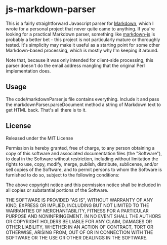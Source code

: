 # js-markdown-parser #

This is a fairly straightforward Javascript parser for [Markdown][], which I wrote for a personal project that never quite came to anything. If you're looking for a practical Markdown parser, something like [markdown-js][] is probably a better bet - this project is not particularly mature or thoroughly tested. It's simplicity may make it useful as a starting point for some other Markdown-based processing, which is mostly why I'm keeping it around.

Note that, because it was only intended for client-side processing, this parser doesn't do the email address mangling that the original Perl implementation does.

## Usage ##

The code/markdownParser.js file contains everything. Include it and pass the markdownParser.parseDocument method a string of Markdown text to get HTML back. That's all there is to it.

## License ##

Released under the MIT License

Permission is hereby granted, free of charge, to any person obtaining a copy of
this software and associated documentation files (the "Software"), to deal in
the Software without restriction, including without limitation the rights to
use, copy, modify, merge, publish, distribute, sublicense, and/or sell copies of
the Software, and to permit persons to whom the Software is furnished to do so,
subject to the following conditions:

The above copyright notice and this permission notice shall be included in all
copies or substantial portions of the Software.

THE SOFTWARE IS PROVIDED "AS IS", WITHOUT WARRANTY OF ANY KIND, EXPRESS OR
IMPLIED, INCLUDING BUT NOT LIMITED TO THE WARRANTIES OF MERCHANTABILITY, FITNESS
FOR A PARTICULAR PURPOSE AND NONINFRINGEMENT. IN NO EVENT SHALL THE AUTHORS OR
COPYRIGHT HOLDERS BE LIABLE FOR ANY CLAIM, DAMAGES OR OTHER LIABILITY, WHETHER
IN AN ACTION OF CONTRACT, TORT OR OTHERWISE, ARISING FROM, OUT OF OR IN
CONNECTION WITH THE SOFTWARE OR THE USE OR OTHER DEALINGS IN THE SOFTWARE.

[Markdown]: http://daringfireball.net/projects/markdown/
[markdown-js]: https://github.com/evilstreak/markdown-js
